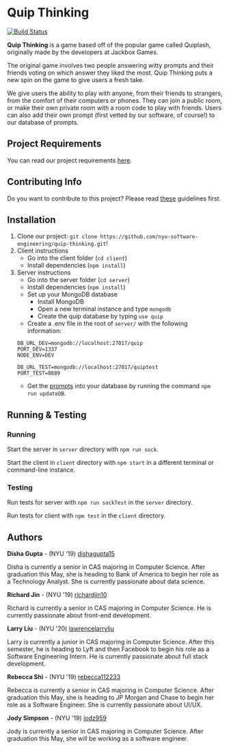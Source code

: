 # Quip Thinking
[![Build Status](https://travis-ci.com/nyu-software-engineering/quip-thinking.svg?branch=master)](https://travis-ci.com/nyu-software-engineering/quip-thinking)

**Quip Thinking** is a game based off of the popular game called Quiplash, originally made by the developers at Jackbox Games.

The original game involves two people answering witty prompts and their friends voting on which answer they liked the most. Quip Thinking puts a new spin on the game to give users a fresh take.

We give users the ability to play with anyone, from their friends to strangers, from the comfort of their computers or phones. They can join a public room, or make their own private room with a room code to play with friends. Users can also add their own prompt (first vetted by our software, of course!) to our database of prompts.

## Project Requirements

You can read our project requirements <a href="REQUIREMENTS.md">here</a>.

## Contributing Info

Do you want to contribute to this project? Please read <a href="CONTRIBUTING.md">these</a> guidelines first.

## Installation
1. Clone our project: `git clone https://github.com/nyu-software-engineering/quip-thinking.git`!
2. Client instructions
    - Go into the client folder (`cd client`)
    - Install dependencies (`npm install`)
3. Server instructions
    - Go into the server folder (`cd server`)
    - Install dependencies (`npm install`)
    - Set up your MongoDB database
        - Install MongoDB
        - Open a new terminal instance and type `mongodb`
        - Create the quip database by typing `use quip`
    - Create a .env file in the root of `server/` with the following information:  
    ``` 
    DB_URL_DEV=mongodb://localhost:27017/quip 
    PORT_DEV=1337
    NODE_ENV=DEV

    DB_URL_TEST=mongodb://localhost:27017/quiptest
    PORT_TEST=8889
    ```
    - Get the [prompts](https://github.com/nyu-software-engineering/quip-thinking/blob/master/prompts/prompts.csv) into your database by running the command `npm run updateDB`.

## Running & Testing
### Running
Start the server in `server` directory with `npm run sock`.

Start the client in `client` directory with `npm start` in a different terminal or command-line instance.

### Testing
Run tests for server with `npm run sockTest` in the `server` directory.

Run tests for client with `npm test` in the `client` directory.

## Authors

**Disha Gupta** - (NYU '19) [dishagupta15](https://github.com/dishagupta15)

Disha is currently a senior in CAS majoring in Computer Science. After graduation this May, she is heading to Bank of America to begin her role as a Technology Analyst. She is currently passionate about data science.

**Richard Jin** - (NYU '19) [richardjin10](https://github.com/richardjin10)

Richard is currently a senior in CAS majoring in Computer Science. He is currently passionate about front-end development.

**Larry Liu** - (NYU '20) [lawrencelarryliu](https://github.com/lawrencelarryliu)

Larry is currently a junior in CAS majoring in Computer Science. After this semester, he is heading to Lyft and then Facebook to begin his role as a Software Engineering Intern.  He is currently passionate about full stack development.

**Rebecca Shi** - (NYU '19) [rebecca112233](https://github.com/rebecca112233)

Rebecca is currently a senior in CAS majoring in Computer Science. After graduation this May, she is heading to JP Morgan and Chase to begin her role as a Software Engineer. She is currently passionate about UI/UX.

**Jody Simpson** - (NYU '19) [jodz959](https://github.com/jodz959)

Jody is currently a senior in CAS majoring in Computer Science. After graduation this May, she will be working as a software engineer.
